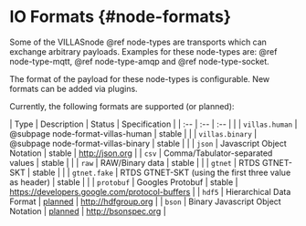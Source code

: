 # IO Formats {#node-formats}

Some of the VILLASnode @ref node-types are transports which can exchange arbitrary payloads.
Examples for these node-types are: @ref node-type-mqtt, @ref node-type-amqp and @ref node-type-socket.

The format of the payload for these node-types is configurable.
New formats can be added via plugins.

Currently, the following formats are supported (or planned):

| Type             | Description                                      | Status  | Specification |
| :--              | :--                                              | :--     | |
| `villas.human`   | @subpage node-format-villas-human                | stable  | |
| `villas.binary`  | @subpage node-format-villas-binary               | stable  | |
| `json`           | Javascript Object Notation                       | stable  | http://json.org |
| `csv`            | Comma/Tabulator-separated values                 | stable  | |
| `raw`            | RAW/Binary data                                  | stable  | |
| `gtnet`          | RTDS GTNET-SKT                                   | stable  | |
| `gtnet.fake`     | RTDS GTNET-SKT (using the first three value as header) | stable  | |
| `protobuf`       | Googles Protobuf                                 | stable  | https://developers.google.com/protocol-buffers |
| `hdf5`           | Hierarchical Data Format                         | [planned](https://git.rwth-aachen.de/acs/public/villas/VILLASnode/tree/format-h5pt) | http://hdfgroup.org |
| `bson`           | Binary Javascript Object Notation                | [planned](https://git.rwth-aachen.de/acs/public/villas/VILLASnode/tree/format-bson) | http://bsonspec.org |
